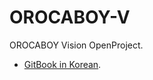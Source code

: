 # OROCABOY-V
OROCABOY Vision OpenProject.

- [GitBook in Korean](https://orocaboy.gitbook.io/project/).
